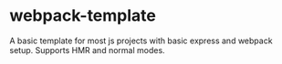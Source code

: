 # webpack-template
A basic template for most js projects with basic express and webpack setup. Supports HMR and normal modes.
